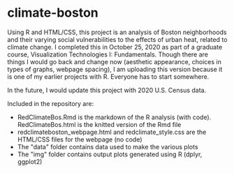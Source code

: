# climate-boston

Using R and HTML/CSS, this project is an analysis of Boston neighborhoods and their varying social vulnerabilities to the effects of urban heat, related to climate change. I completed this in October 25, 2020 as part of a graduate course, Visualization Technologies I: Fundamentals. Though there are things I would go back and change now (aesthetic appearance, choices in types of graphs, webpage spacing), I am uploading this version because it is one of my earlier projects with R. Everyone has to start somewhere. 

In the future, I would update this project with 2020 U.S. Census data.

Included in the repository are:
* RedClimateBos.Rmd is the markdown of the R analysis (with code). RedClimateBos.html is the knitted version of the Rmd file
* redclimateboston_webpage.html and redclimate_style.css are the HTML/CSS files for the webpage (no code)
* The "data" folder contains data used to make the various plots
* The "img" folder contains output plots generated using R (dplyr, ggplot2)
